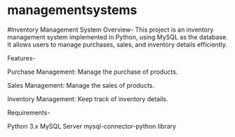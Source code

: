 # managementsystems
#Inventory Management System
Overview-
This project is an inventory management system implemented in Python, using MySQL as the database. It allows users to manage purchases, sales, and inventory details efficiently.

Features-

Purchase Management: Manage the purchase of products.

Sales Management: Manage the sales of products.

Inventory Management: Keep track of inventory details.

Requirements-

Python 3.x
MySQL Server
mysql-connector-python library
